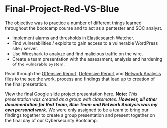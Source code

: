 # Final-Project-Red-VS-Blue
The objective was to practice a number of different things learned throughout the bootcamp course and to act as a pentester and SOC analyst.

- Implement alarms and thresholds in Elasticsearch Watcher.
- Find vulnerabilities / exploits to gain access to a vulnerable WordPress site / server.
- Use Wireshark to analyze and find malicious traffic on the wire.
- Create a team presentation with the assessment, analysis and hardening of the vulnerable system.

Read through the [Offensive Report](https://github.com/czeh898/Final-Project-Red-VS-Blue/blob/main/Offensive%20Report.md), [Defensive Report](https://github.com/czeh898/Final-Project-Red-VS-Blue/blob/main/Defense%20Report.md) and [Network Analysis]() files to the see the work, process and findings that lead up to creation of the final presetation.

View the final Google slide project presentation [here](https://docs.google.com/presentation/d/133qRpYZeoAD47qP4jrhrMTP5njOPf7QN_BNudXk_yFA/edit#slide=id.g8bda237455_0_252). **Note:** *This presentation was created as a group with classmates.* ***However, all other documentation for Red Team, Blue Team and Network Analysis was my own personal work.*** We were only assigned to be a team to bring our findings together to create a group presentation and present together on the final day of our Cybersecurity Bootcamp.
